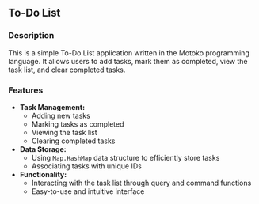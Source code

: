 ## To-Do List

### Description

This is a simple To-Do List application written in the Motoko programming language. It allows users to add tasks, mark them as completed, view the task list, and clear completed tasks.

### Features

* **Task Management:**
    * Adding new tasks
    * Marking tasks as completed
    * Viewing the task list
    * Clearing completed tasks
* **Data Storage:**
    * Using `Map.HashMap` data structure to efficiently store tasks
    * Associating tasks with unique IDs
* **Functionality:**
    * Interacting with the task list through query and command functions
    * Easy-to-use and intuitive interface
